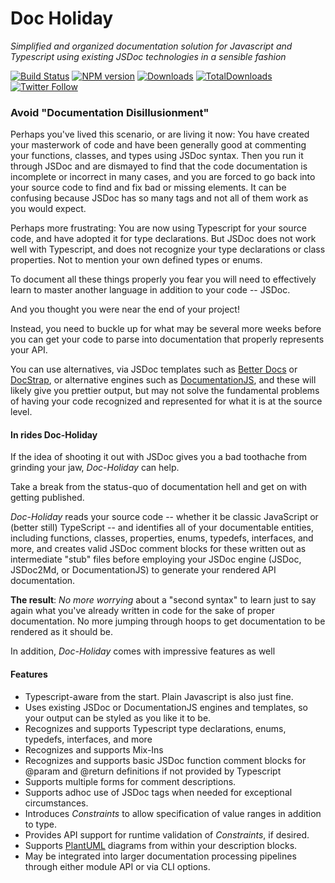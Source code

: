 # Doc Holiday

_Simplified and organized documentation solution for Javascript and Typescript using existing JSDoc technologies
in a sensible fashion_

[![Build Status][build-status]][build-url]
[![NPM version][npm-image]][npm-url]
[![Downloads][downloads-image]][npm-url]
[![TotalDownloads][total-downloads-image]][npm-url]
[![Twitter Follow][twitter-image]][twitter-url]

[build-status]: https://travis-ci.com/tremho/docholiday.svg?branch=main

[build-url]: https://github.com/tremho/docholiday

[npm-image]: http://img.shields.io/npm/v/@tremho/doc-holiday.svg

[npm-url]: https://npmjs.org/package/@tremho/doc-holiday

[downloads-image]: http://img.shields.io/npm/dm/@tremho/doc-holiday.svg

[total-downloads-image]: http://img.shields.io/npm/dt/@tremho/doc-holiday.svg?label=total%20downloads

[twitter-image]: https://img.shields.io/twitter/follow/Tremho1.svg?style=social&label=Follow%20me

[twitter-url]: https://twitter.com/Tremho1



### Avoid "Documentation Disillusionment"
Perhaps you've lived this scenario, or are living it now: You have created your masterwork of code and have been
generally good at commenting your functions, classes, and types using JSDoc syntax. Then you run it through JSDoc and
are dismayed to find that the code documentation is incomplete or incorrect in many cases, and you are forced to go
back into your source code to find and fix bad or missing elements. It can be confusing because JSDoc has so many
tags and not all of them work as you would expect.  

Perhaps more frustrating:  You are now using Typescript for your source code, and have adopted it for type declarations.
But JSDoc does not work well with Typescript, and does not recognize your type declarations or class properties.  Not
to mention your own defined types or enums.  

To document all these things properly you fear you will need to effectively learn to 
master another language in addition to your code -- JSDoc.  

And you thought you were near the end of your project! 

Instead, you need to buckle up for what may be several more weeks before you can get your code to parse into documentation
that properly represents your API.

You can use alternatives, via JSDoc templates such as 
[Better Docs](https://github.com/SoftwareBrothers/better-docs) or [DocStrap](https://github.com/docstrap/docstrap), 
or alternative engines such as [DocumentationJS](https://documentation.js.org),
and these will likely give you prettier output, but may not solve the fundamental problems of having your code recognized
and represented for what it is at the source level.

#### In rides Doc-Holiday
If the idea of shooting it out with JSDoc gives you a bad toothache from grinding your jaw, _Doc-Holiday_ can help.

Take a break from the status-quo of documentation hell and get on with getting published.

_Doc-Holiday_ reads your source code -- whether it be classic JavaScript or (better still) TypeScript -- and identifies
all of your documentable entities, including functions, classes, properties, enums, typedefs, interfaces, and more, and
creates valid JSDoc comment blocks for these written out as intermediate "stub" files before employing your JSDoc engine
(JSDoc, JSDoc2Md, or DocumentationJS) to generate your rendered API documentation.

__The result__: _No more worrying_ about a "second syntax" to learn just to say again what you've already written in code
for the sake of proper documentation.  No more jumping through hoops to get documentation to be rendered as it should be.

In addition, _Doc-Holiday_ comes with impressive features as well

#### Features
- Typescript-aware from the start.  Plain Javascript is also just fine.
- Uses existing JSDoc or DocumentationJS engines and templates, so your output can be styled as you like it to be.
- Recognizes and supports Typescript type declarations, enums, typedefs, interfaces, and more
- Recognizes and supports Mix-Ins
- Recognizes and supports basic JSDoc function comment blocks for @param and @return definitions if not provided by Typescript
- Supports multiple forms for comment descriptions.
- Supports adhoc use of JSDoc tags when needed for exceptional circumstances. 
- Introduces _Constraints_ to allow specification of value ranges in addition to type.
- Provides API support for runtime validation of _Constraints_, if desired.
- Supports [PlantUML](https://plantuml.com) diagrams from within your description blocks.
- May be integrated into larger documentation processing pipelines through either module API or via CLI options. 
